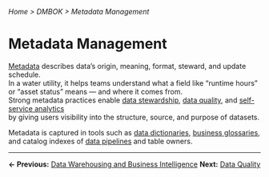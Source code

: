 *Home > DMBOK > Metadata Management*

# Metadata Management

[Metadata](../glossary.md#metadata) describes data’s origin, meaning, format, steward, and update schedule.  
In a water utility, it helps teams understand what a field like “runtime hours” or “asset status” means — and where it comes from.  
Strong metadata practices enable [data stewardship](../glossary.md#stewardship), [data quality](../glossary.md#data-quality), and [self-service analytics](../glossary.md#data-literacy)  
by giving users visibility into the structure, source, and purpose of datasets.

Metadata is captured in tools such as [data dictionaries](../glossary.md#data-dictionary), [business glossaries](../glossary.md#business-glossary),  
and catalog indexes of [data pipelines](../glossary.md#data-pipeline) and table owners.


---

**← Previous:** [Data Warehousing and Business Intelligence](../09_warehousing/index.md)
**Next:** [Data Quality](../11_quality/index.md)
